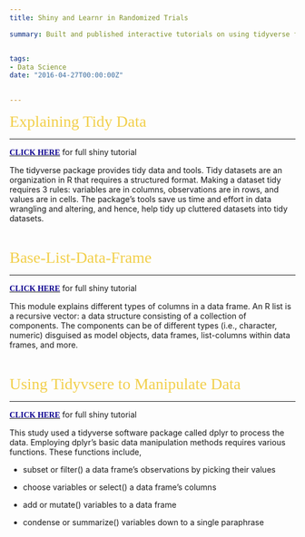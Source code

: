 ```yaml
---
title: Shiny and Learnr in Randomized Trials 

summary: Built and published interactive tutorials on using tidyverse for data analysis and generated randomized trials using shiny and learnr software.


tags:
- Data Science
date: "2016-04-27T00:00:00Z"

  
---
```


<span style="color: #f2cf4a; font-family: Babas; font-size: 2em;">Explaining Tidy Data</span>

***
[<span style="color:#0c008f; font-family: Babas;">**CLICK HERE**</span>](https://hannahluebbering.shinyapps.io/tidy-tutorial/) 
for full shiny tutorial

The tidyverse package provides tidy data and tools. Tidy datasets are an organization in R that requires a structured format. Making a dataset tidy requires 3 rules: variables are in columns, observations are in rows, and values are in cells. The package’s tools save us time and effort in data wrangling and altering, and hence, help tidy up cluttered datasets into tidy datasets. 

<p>&nbsp;</p>


<span style="color: #f2cf4a; font-family: Babas; font-size: 2em;">Base-List-Data-Frame </span>

***

[<span style="color:#0c008f; font-family: Babas;">**CLICK HERE**</span>](https://hannahluebbering.shinyapps.io/base-list-data-frame/) 
for full shiny tutorial


This module explains different types of columns in a data frame. An R list is a recursive vector: a data structure consisting of a collection of components. The components can be of different types (i.e., character, numeric) disguised as model objects, data frames, list-columns within data frames, and more.

<p>&nbsp;</p>


<span style="color: #f2cf4a; font-family: Babas; font-size: 2em;">Using Tidyvsere to Manipulate Data</span>

***

[<span style="color:#0c008f; font-family: Babas;">**CLICK HERE**</span>](https://hannahluebbering.shinyapps.io/Tidyverse_manipulating_data/) 
for full shiny tutorial


This study used a tidyverse software package called dplyr to process the data. Employing dplyr’s basic data manipulation methods requires various functions. These functions include, 

  - subset or filter() a data frame’s observations by picking their values

  - choose variables or select() a data frame’s columns 

  - add or mutate() variables to a data frame 

  - condense or summarize() variables down to a single paraphrase

<p>&nbsp;</p>

